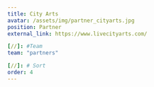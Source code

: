```yaml
---
title: City Arts
avatar: /assets/img/partner_cityarts.jpg
position: Partner
external_link: https://www.livecityarts.com/

[//]: #Team
team: "partners"

[//]: # Sort
order: 4
---
```

